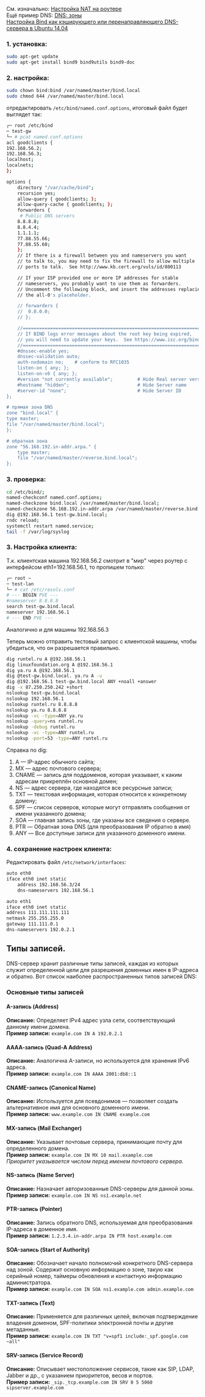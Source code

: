 См. изначально: [Настройка NAT на роутере](https://github.com/sherbettt/BASH-cheats/blob/main/Настройка%20NAT%20для%20роутера%20Ubuntu.md?plain=1)
<br/> Ещё пример DNS: [DNS: зоны](https://github.com/sherbettt/BASH-cheats/blob/main/22.%20DNS%2C%20пример.md)
<br/> [Настройка Bind как кэширующего или перенаправляющего DNS-сервера в Ubuntu 14.04](https://www.8host.com/blog/nastrojka-bind-kak-keshiruyushhego-ili-perenapravlyayushhego-dns-servera-v-ubuntu-14-04/)

### 1. установка:
```bash
sudo apt-get update
sudo apt-get install bind9 bind9utils bind9-doc
```

### 2. настройка:
```bash
sudo chown bind:bind /var/named/master/bind.local
sudo chmod 644 /var/named/master/bind.local
```

отредактировать `/etc/bind/named.conf.options`, итоговый файл будет выглядет так:
```bash
┌─ root /etc/bind 
─ test-gw 
└─ # pcat named.conf.options 
acl goodclients {
192.168.56.2;
192.168.56.3;
localhost;
localnets;
};

options {
	directory "/var/cache/bind";
	recursion yes;
	allow-query { goodclients; };
	allow-query-cache { goodclients; };
	forwarders {
	 # Public DNS servers
	8.8.8.8;
	8.8.4.4;
	1.1.1.1;
	77.88.55.66;
	77.88.55.60;
	};
	// If there is a firewall between you and nameservers you want
	// to talk to, you may need to fix the firewall to allow multiple
	// ports to talk.  See http://www.kb.cert.org/vuls/id/800113

	// If your ISP provided one or more IP addresses for stable 
	// nameservers, you probably want to use them as forwarders.  
	// Uncomment the following block, and insert the addresses replacing 
	// the all-0's placeholder.

	// forwarders {
	// 	0.0.0.0;
	// };

	//========================================================================
	// If BIND logs error messages about the root key being expired,
	// you will need to update your keys.  See https://www.isc.org/bind-keys
	//========================================================================
	#dnssec-enable yes;
	dnssec-validation auto;
	auth-nxdomain no;    # conform to RFC1035
	listen-on { any; };
	listen-on-v6 { any; };
	#version "not currently available";         # Hide Real server version
	#hostname "hidden";                         # Hide Server name
	#server-id "none";                          # Hide Server ID
};

# прямая зона DNS
zone "bind.local" {
type master;
file "/var/named/master/bind.local";
};

# обратная зона
zone "56.168.192.in-addr.arpa." {
    type master;
    file "/var/named/master/reverse.bind.local";
};
```

### 3. проверка:
```bash
cd /etc/bind/;
named-checkconf named.conf.options;
named-checkzone bind.local /var/named/master/bind.local;
named-checkzone 56.168.192.in-addr.arpa /var/named/master/reverse.bind.local;
dig @192.168.56.1 test-gw.bind.local;
rndc reload;
systemctl restart named.service;
tail -f /var/log/syslog
```

### 3. Настройка клиента:
Т.к. клиентская машина 192.168.56.2 смотрит в "мир" через роутер с интерфейсом eth1=192.168.56.1, то пропишем только:
```bash
┌─ root ~ 
─ test-lan 
└─ # cat /etc/resolv.conf
# --- BEGIN PVE ---
#nameserver 8.8.8.8
search test-gw.bind.local
nameserver 192.168.56.1
# --- END PVE ---
```
Аналогично и для машины 192.168.56.3

Теперь можно отправить тестовый запрос с клиентской машины, чтобы убедиться, что он разрешается правильно.
```bash
dig runtel.ru A @192.168.56.1
dig linuxfoundation.org A @192.168.56.1
dig ya.ru A @192.168.56.1
dig @test-gw.bind.local. ya.ru A -u
dig @192.168.56.1 test-gw.bind.local ANY +noall +answer
dig -x 87.250.250.242 +short
nslookup test-gw.bind.local
nslookup 192.168.56.1
nslookup runtel.ru 8.8.8.8
nslookup ya.ru 8.8.8.8
nslookup -vc -type=ANY ya.ru
nslookup -query=ns runtel.ru
nslookup -debug runtel.ru
nslookup -vc -type=ANY runtel.ru
nslookup -port=53 -type=ANY runtel.ru
```
Справка по dig:
1. A — IP-адрес обычного сайта;
2. MX — адрес почтового сервера;
3. CNAME — запись для поддоменов, которая указывает, к каким адресам прикреплён основной домен;
4. NS — адрес сервера, где находятся все ресурсные записи;
5. TXT — текстовая информация, которая относится к конкретному домену;
6. SPF — список серверов, которые могут отправлять сообщения от имени указанного домена;
7. SOA — главная запись зоны, где указаны все сведения о сервере.
8. PTR — Обратная зона DNS (для преобразования IP обратно в имя)
9. ANY — Все доступные записи для указанного доменного имени.

### 4. сохранение настроек клиента:
Редактировать файл `/etc/network/interfaces`:
```bash
auto eth0
iface eth0 inet static
	address 192.168.56.3/24
	dns-nameservers 192.168.56.1

auto eth1
iface eth0 inet static
address 111.111.111.111
netmask 255.255.255.0
gateway 111.111.0.1
dns-nameservers 192.0.2.1
```


## Типы записей. 

DNS-сервер хранит различные типы записей, каждая из которых служит определенной цели для разрешения доменных имен в IP-адреса и обратно. Вот список наиболее распространенных типов записей DNS:

### Основные типы записей

#### A-запись (Address)
**Описание:** Определяет IPv4 адрес узла сети, соответствующий данному имени домена.<br/>
**Пример записи:** `example.com IN A 192.0.2.1`

#### АААА-запись (Quad-A Address)
**Описание:** Аналогична A-записи, но используется для хранения IPv6 адреса.<br/>
**Пример записи:** `example.com IN AAAA 2001:db8::1`

#### CNAME-запись (Canonical Name)
**Описание:** Используется для псевдонимов — позволяет создать альтернативное имя для основного доменного имени.<br/>
**Пример записи:** `www.example.com IN CNAME example.com`

#### MX-запись (Mail Exchanger)
**Описание:** Указывает почтовые сервера, принимающие почту для определенного домена.<br/>
**Пример записи:** `example.com IN MX 10 mail.example.com`  
*Приоритет указывается числом перед именем почтового сервера.*

#### NS-запись (Name Server)
**Описание:** Назначает авторизованные DNS-серверы для данной зоны.<br/>
**Пример записи:** `example.com IN NS ns1.example.net`

#### PTR-запись (Pointer)
**Описание:** Запись обратного DNS, используемая для преобразования IP-адреса в доменное имя.<br/>
**Пример записи:** `1.2.3.4.in-addr.arpa IN PTR host.example.com`

#### SOA-запись (Start of Authority)
**Описание:** Обозначает начало полномочий конкретного DNS-сервера над зоной. Содержит основную информацию о зоне, такую как серийный номер, таймеры обновления и контактную информацию администратора.<br/>
**Пример записи:** `example.com IN SOA ns1.example.com admin.example.com`

#### TXT-запись (Text)
**Описание:** Применяется для различных целей, включая подтверждение владения доменом, SPF-политики электронной почты и другие метаданные.<br/>
**Пример записи:** `example.com IN TXT "v=spf1 include:_spf.google.com ~all"`

#### SRV-запись (Service Record)
**Описание:** Описывает местоположение сервисов, такие как SIP, LDAP, Jabber и др., с указанием приоритетов, весов и портов.<br/>
**Пример записи:** `_sip._tcp.example.com IN SRV 0 5 5060 sipserver.example.com`
